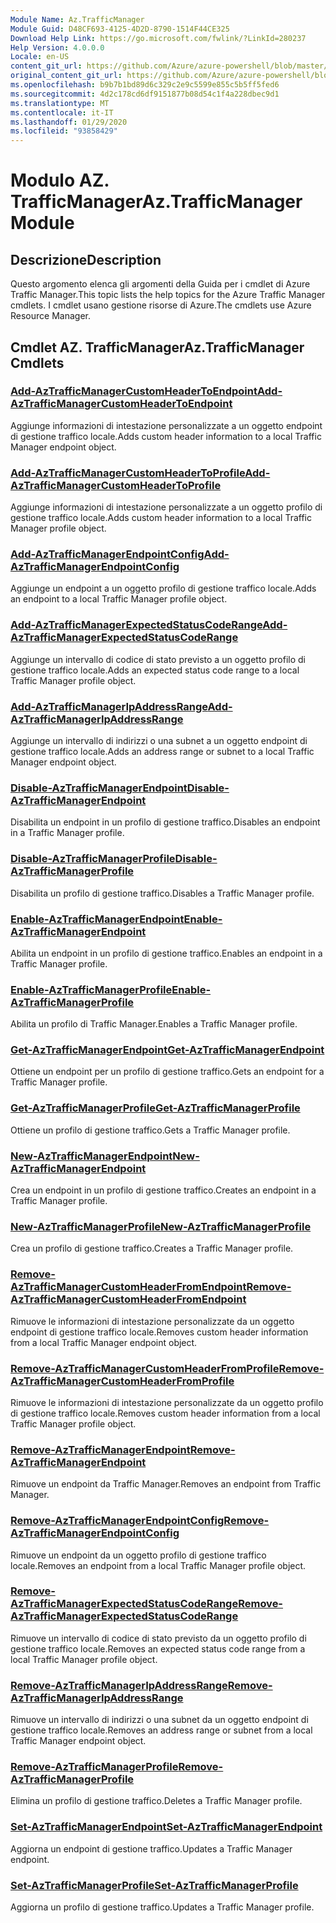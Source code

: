 ```yaml
---
Module Name: Az.TrafficManager
Module Guid: D48CF693-4125-4D2D-8790-1514F44CE325
Download Help Link: https://go.microsoft.com/fwlink/?LinkId=280237
Help Version: 4.0.0.0
Locale: en-US
content_git_url: https://github.com/Azure/azure-powershell/blob/master/src/TrafficManager/TrafficManager/help/Az.TrafficManager.md
original_content_git_url: https://github.com/Azure/azure-powershell/blob/master/src/TrafficManager/TrafficManager/help/Az.TrafficManager.md
ms.openlocfilehash: b9b7b1bd89d6c329c2e9c5599e855c5b5ff5fed6
ms.sourcegitcommit: 4d2c178cd6df9151877b08d54c1f4a228dbec9d1
ms.translationtype: MT
ms.contentlocale: it-IT
ms.lasthandoff: 01/29/2020
ms.locfileid: "93858429"
---
```

# <span data-ttu-id="cc166-101">Modulo AZ. TrafficManager</span><span class="sxs-lookup"><span data-stu-id="cc166-101">Az.TrafficManager Module</span></span>
## <span data-ttu-id="cc166-102">Descrizione</span><span class="sxs-lookup"><span data-stu-id="cc166-102">Description</span></span>
<span data-ttu-id="cc166-103">Questo argomento elenca gli argomenti della Guida per i cmdlet di Azure Traffic Manager.</span><span class="sxs-lookup"><span data-stu-id="cc166-103">This topic lists the help topics for the Azure Traffic Manager cmdlets.</span></span> <span data-ttu-id="cc166-104">I cmdlet usano gestione risorse di Azure.</span><span class="sxs-lookup"><span data-stu-id="cc166-104">The cmdlets use Azure Resource Manager.</span></span>

## <span data-ttu-id="cc166-105">Cmdlet AZ. TrafficManager</span><span class="sxs-lookup"><span data-stu-id="cc166-105">Az.TrafficManager Cmdlets</span></span>
### [<span data-ttu-id="cc166-106">Add-AzTrafficManagerCustomHeaderToEndpoint</span><span class="sxs-lookup"><span data-stu-id="cc166-106">Add-AzTrafficManagerCustomHeaderToEndpoint</span></span>](Add-AzTrafficManagerCustomHeaderToEndpoint.md)
<span data-ttu-id="cc166-107">Aggiunge informazioni di intestazione personalizzate a un oggetto endpoint di gestione traffico locale.</span><span class="sxs-lookup"><span data-stu-id="cc166-107">Adds custom header information to a local Traffic Manager endpoint object.</span></span>

### [<span data-ttu-id="cc166-108">Add-AzTrafficManagerCustomHeaderToProfile</span><span class="sxs-lookup"><span data-stu-id="cc166-108">Add-AzTrafficManagerCustomHeaderToProfile</span></span>](Add-AzTrafficManagerCustomHeaderToProfile.md)
<span data-ttu-id="cc166-109">Aggiunge informazioni di intestazione personalizzate a un oggetto profilo di gestione traffico locale.</span><span class="sxs-lookup"><span data-stu-id="cc166-109">Adds custom header information to a local Traffic Manager profile object.</span></span>

### [<span data-ttu-id="cc166-110">Add-AzTrafficManagerEndpointConfig</span><span class="sxs-lookup"><span data-stu-id="cc166-110">Add-AzTrafficManagerEndpointConfig</span></span>](Add-AzTrafficManagerEndpointConfig.md)
<span data-ttu-id="cc166-111">Aggiunge un endpoint a un oggetto profilo di gestione traffico locale.</span><span class="sxs-lookup"><span data-stu-id="cc166-111">Adds an endpoint to a local Traffic Manager profile object.</span></span>

### [<span data-ttu-id="cc166-112">Add-AzTrafficManagerExpectedStatusCodeRange</span><span class="sxs-lookup"><span data-stu-id="cc166-112">Add-AzTrafficManagerExpectedStatusCodeRange</span></span>](Add-AzTrafficManagerExpectedStatusCodeRange.md)
<span data-ttu-id="cc166-113">Aggiunge un intervallo di codice di stato previsto a un oggetto profilo di gestione traffico locale.</span><span class="sxs-lookup"><span data-stu-id="cc166-113">Adds an expected status code range to a local Traffic Manager profile object.</span></span>

### [<span data-ttu-id="cc166-114">Add-AzTrafficManagerIpAddressRange</span><span class="sxs-lookup"><span data-stu-id="cc166-114">Add-AzTrafficManagerIpAddressRange</span></span>](Add-AzTrafficManagerIpAddressRange.md)
<span data-ttu-id="cc166-115">Aggiunge un intervallo di indirizzi o una subnet a un oggetto endpoint di gestione traffico locale.</span><span class="sxs-lookup"><span data-stu-id="cc166-115">Adds an address range or subnet to a local Traffic Manager endpoint object.</span></span>

### [<span data-ttu-id="cc166-116">Disable-AzTrafficManagerEndpoint</span><span class="sxs-lookup"><span data-stu-id="cc166-116">Disable-AzTrafficManagerEndpoint</span></span>](Disable-AzTrafficManagerEndpoint.md)
<span data-ttu-id="cc166-117">Disabilita un endpoint in un profilo di gestione traffico.</span><span class="sxs-lookup"><span data-stu-id="cc166-117">Disables an endpoint in a Traffic Manager profile.</span></span>

### [<span data-ttu-id="cc166-118">Disable-AzTrafficManagerProfile</span><span class="sxs-lookup"><span data-stu-id="cc166-118">Disable-AzTrafficManagerProfile</span></span>](Disable-AzTrafficManagerProfile.md)
<span data-ttu-id="cc166-119">Disabilita un profilo di gestione traffico.</span><span class="sxs-lookup"><span data-stu-id="cc166-119">Disables a Traffic Manager profile.</span></span>

### [<span data-ttu-id="cc166-120">Enable-AzTrafficManagerEndpoint</span><span class="sxs-lookup"><span data-stu-id="cc166-120">Enable-AzTrafficManagerEndpoint</span></span>](Enable-AzTrafficManagerEndpoint.md)
<span data-ttu-id="cc166-121">Abilita un endpoint in un profilo di gestione traffico.</span><span class="sxs-lookup"><span data-stu-id="cc166-121">Enables an endpoint in a Traffic Manager profile.</span></span>

### [<span data-ttu-id="cc166-122">Enable-AzTrafficManagerProfile</span><span class="sxs-lookup"><span data-stu-id="cc166-122">Enable-AzTrafficManagerProfile</span></span>](Enable-AzTrafficManagerProfile.md)
<span data-ttu-id="cc166-123">Abilita un profilo di Traffic Manager.</span><span class="sxs-lookup"><span data-stu-id="cc166-123">Enables a Traffic Manager profile.</span></span>

### [<span data-ttu-id="cc166-124">Get-AzTrafficManagerEndpoint</span><span class="sxs-lookup"><span data-stu-id="cc166-124">Get-AzTrafficManagerEndpoint</span></span>](Get-AzTrafficManagerEndpoint.md)
<span data-ttu-id="cc166-125">Ottiene un endpoint per un profilo di gestione traffico.</span><span class="sxs-lookup"><span data-stu-id="cc166-125">Gets an endpoint for a Traffic Manager profile.</span></span>

### [<span data-ttu-id="cc166-126">Get-AzTrafficManagerProfile</span><span class="sxs-lookup"><span data-stu-id="cc166-126">Get-AzTrafficManagerProfile</span></span>](Get-AzTrafficManagerProfile.md)
<span data-ttu-id="cc166-127">Ottiene un profilo di gestione traffico.</span><span class="sxs-lookup"><span data-stu-id="cc166-127">Gets a Traffic Manager profile.</span></span>

### [<span data-ttu-id="cc166-128">New-AzTrafficManagerEndpoint</span><span class="sxs-lookup"><span data-stu-id="cc166-128">New-AzTrafficManagerEndpoint</span></span>](New-AzTrafficManagerEndpoint.md)
<span data-ttu-id="cc166-129">Crea un endpoint in un profilo di gestione traffico.</span><span class="sxs-lookup"><span data-stu-id="cc166-129">Creates an endpoint in a Traffic Manager profile.</span></span>

### [<span data-ttu-id="cc166-130">New-AzTrafficManagerProfile</span><span class="sxs-lookup"><span data-stu-id="cc166-130">New-AzTrafficManagerProfile</span></span>](New-AzTrafficManagerProfile.md)
<span data-ttu-id="cc166-131">Crea un profilo di gestione traffico.</span><span class="sxs-lookup"><span data-stu-id="cc166-131">Creates a Traffic Manager profile.</span></span>

### [<span data-ttu-id="cc166-132">Remove-AzTrafficManagerCustomHeaderFromEndpoint</span><span class="sxs-lookup"><span data-stu-id="cc166-132">Remove-AzTrafficManagerCustomHeaderFromEndpoint</span></span>](Remove-AzTrafficManagerCustomHeaderFromEndpoint.md)
<span data-ttu-id="cc166-133">Rimuove le informazioni di intestazione personalizzate da un oggetto endpoint di gestione traffico locale.</span><span class="sxs-lookup"><span data-stu-id="cc166-133">Removes custom header information from a local Traffic Manager endpoint object.</span></span>

### [<span data-ttu-id="cc166-134">Remove-AzTrafficManagerCustomHeaderFromProfile</span><span class="sxs-lookup"><span data-stu-id="cc166-134">Remove-AzTrafficManagerCustomHeaderFromProfile</span></span>](Remove-AzTrafficManagerCustomHeaderFromProfile.md)
<span data-ttu-id="cc166-135">Rimuove le informazioni di intestazione personalizzate da un oggetto profilo di gestione traffico locale.</span><span class="sxs-lookup"><span data-stu-id="cc166-135">Removes custom header information from a local Traffic Manager profile object.</span></span>

### [<span data-ttu-id="cc166-136">Remove-AzTrafficManagerEndpoint</span><span class="sxs-lookup"><span data-stu-id="cc166-136">Remove-AzTrafficManagerEndpoint</span></span>](Remove-AzTrafficManagerEndpoint.md)
<span data-ttu-id="cc166-137">Rimuove un endpoint da Traffic Manager.</span><span class="sxs-lookup"><span data-stu-id="cc166-137">Removes an endpoint from Traffic Manager.</span></span>

### [<span data-ttu-id="cc166-138">Remove-AzTrafficManagerEndpointConfig</span><span class="sxs-lookup"><span data-stu-id="cc166-138">Remove-AzTrafficManagerEndpointConfig</span></span>](Remove-AzTrafficManagerEndpointConfig.md)
<span data-ttu-id="cc166-139">Rimuove un endpoint da un oggetto profilo di gestione traffico locale.</span><span class="sxs-lookup"><span data-stu-id="cc166-139">Removes an endpoint from a local Traffic Manager profile object.</span></span>

### [<span data-ttu-id="cc166-140">Remove-AzTrafficManagerExpectedStatusCodeRange</span><span class="sxs-lookup"><span data-stu-id="cc166-140">Remove-AzTrafficManagerExpectedStatusCodeRange</span></span>](Remove-AzTrafficManagerExpectedStatusCodeRange.md)
<span data-ttu-id="cc166-141">Rimuove un intervallo di codice di stato previsto da un oggetto profilo di gestione traffico locale.</span><span class="sxs-lookup"><span data-stu-id="cc166-141">Removes an expected status code range from a local Traffic Manager profile object.</span></span>

### [<span data-ttu-id="cc166-142">Remove-AzTrafficManagerIpAddressRange</span><span class="sxs-lookup"><span data-stu-id="cc166-142">Remove-AzTrafficManagerIpAddressRange</span></span>](Remove-AzTrafficManagerIpAddressRange.md)
<span data-ttu-id="cc166-143">Rimuove un intervallo di indirizzi o una subnet da un oggetto endpoint di gestione traffico locale.</span><span class="sxs-lookup"><span data-stu-id="cc166-143">Removes an address range or subnet from a local Traffic Manager endpoint object.</span></span>

### [<span data-ttu-id="cc166-144">Remove-AzTrafficManagerProfile</span><span class="sxs-lookup"><span data-stu-id="cc166-144">Remove-AzTrafficManagerProfile</span></span>](Remove-AzTrafficManagerProfile.md)
<span data-ttu-id="cc166-145">Elimina un profilo di gestione traffico.</span><span class="sxs-lookup"><span data-stu-id="cc166-145">Deletes a Traffic Manager profile.</span></span>

### [<span data-ttu-id="cc166-146">Set-AzTrafficManagerEndpoint</span><span class="sxs-lookup"><span data-stu-id="cc166-146">Set-AzTrafficManagerEndpoint</span></span>](Set-AzTrafficManagerEndpoint.md)
<span data-ttu-id="cc166-147">Aggiorna un endpoint di gestione traffico.</span><span class="sxs-lookup"><span data-stu-id="cc166-147">Updates a Traffic Manager endpoint.</span></span>

### [<span data-ttu-id="cc166-148">Set-AzTrafficManagerProfile</span><span class="sxs-lookup"><span data-stu-id="cc166-148">Set-AzTrafficManagerProfile</span></span>](Set-AzTrafficManagerProfile.md)
<span data-ttu-id="cc166-149">Aggiorna un profilo di gestione traffico.</span><span class="sxs-lookup"><span data-stu-id="cc166-149">Updates a Traffic Manager profile.</span></span>

